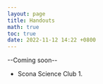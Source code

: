```yaml
---
layout: page
title: Handouts
math: true
toc: true
date: 2022-11-12 14:22 +0800
---
```



--Coming soon--


- Scona Science Club
  1. 
